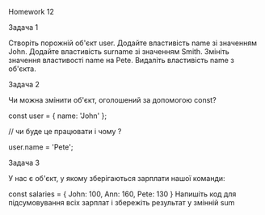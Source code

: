 Homework 12

Задача 1

Створіть порожній об'єкт user.
Додайте властивість name зі значенням John.
Додайте властивість surname зі значенням Smith.
Змініть значення властивості name на Pete.
Видаліть властивість name з об'єкта.

Задача 2

Чи можна змінити об'єкт, оголошений за допомогою const?

const user = {
name: 'John'
};

// чи буде це працювати і чому ?

user.name = 'Pete';

Задача 3

У нас є об'єкт, у якому зберігаються зарплати нашої команди:

const salaries = {
John: 100,
Ann: 160,
Pete: 130
}
Напишіть код для підсумовування всіх зарплат і збережіть результат у змінній sum